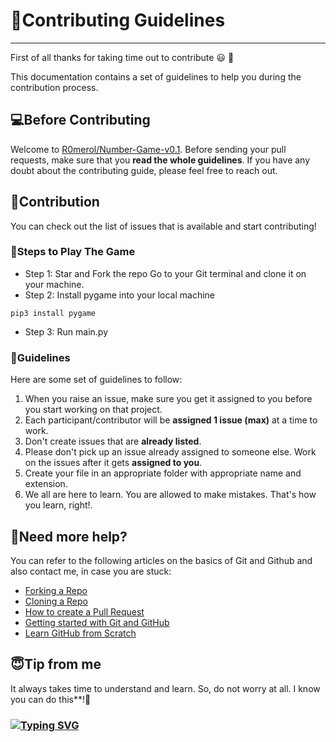 # 🎇Contributing Guidelines

---

First of all thanks for taking time out to contribute :smiley: :partying_face:

This documentation contains a set of guidelines to help you during the contribution process.

## 💻Before Contributing

Welcome to [R0merol/Number-Game-v0.1](https://github.com/R0merol/Number-Game-v0.1). Before sending your pull requests, make sure that you **read the whole
guidelines**. If you have any doubt about the contributing guide, please feel free to reach out.

## 🙌Contribution

You can check out the list of issues that is available and start contributing!

### 🔖Steps to Play The Game

* Step 1: Star and Fork the repo Go to your Git terminal and clone it on your machine.
* Step 2: Install pygame into your local machine
```
pip3 install pygame
```
* Step 3: Run main.py

### 🔑Guidelines

Here are some set of guidelines to follow:

1. When you raise an issue, make sure you get it assigned to you before you start working on that project.
2. Each participant/contributor will be **assigned 1 issue (max)** at a time to work.
3. Don't create issues that are **already listed**.
4. Please don't pick up an issue already assigned to someone else. Work on the issues after it gets **assigned to you**.
5. Create your file in an appropriate folder with appropriate name and extension.
6. We all are here to learn. You are allowed to make mistakes. That's how you learn, right!.

## 🤔Need more help?

You can refer to the following articles on the basics of Git and Github and also contact me, in case you are stuck:
- [Forking a Repo](https://help.github.com/en/github/getting-started-with-github/fork-a-repo)
- [Cloning a Repo](https://help.github.com/en/desktop/contributing-to-projects/creating-an-issue-or-pull-request)
- [How to create a Pull Request](https://opensource.com/article/19/7/create-pull-request-github)
- [Getting started with Git and GitHub](https://towardsdatascience.com/getting-started-with-git-and-github-6fcd0f2d4ac6)
- [Learn GitHub from Scratch](https://lab.github.com/githubtraining/introduction-to-github)

## 😇Tip from me

It always takes time to understand and learn. So, do not worry at all. I know you can do this**!💪

### [![Typing SVG](https://readme-typing-svg.herokuapp.com/?lines=Thanks+for+contributing!;&size=30)](https://git.io/typing-svg)

